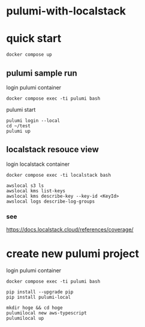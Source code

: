 # pulumi-with-localstack

# quick start

`docker compose up`

## pulumi sample run

login pulumi container

```shell
docker compose exec -ti pulumi bash
```

pulumi start
```shell
pulumi login --local
cd ~/test
pulumi up
```

## localstack resouce view

login localstack container

```shell
docker compose exec -ti localstack bash
```

```shell
awslocal s3 ls
awslocal kms list-keys
awslocal kms describe-key --key-id <KeyId>
awslocal logs describe-log-groups
```

### see
https://docs.localstack.cloud/references/coverage/

# create new pulumi project

login pulumi container

```shell
docker compose exec -ti pulumi bash
```

```
pip install --upgrade pip
pip install pulumi-local

mkdir hoge && cd hoge
pulumilocal new aws-typescript
pulumilocal up
```
